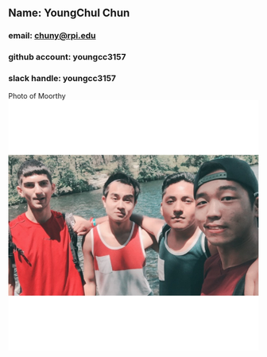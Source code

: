 ## Name: YoungChul Chun
### email: chuny@rpi.edu
### github account: youngcc3157
### slack handle: youngcc3157
Photo of Moorthy ![Moorthy](IMG_1185.JPG)
